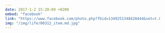 ```yaml
---
date: 2017-1-2 15:20:09 +0200
embed: "facebook"
link: "https://www.facebook.com/photo.php?fbid=1349251348428444&set=t.836997369&type=3&theater"
img: "/img/life/00312_item.md.jpg"
---
```

